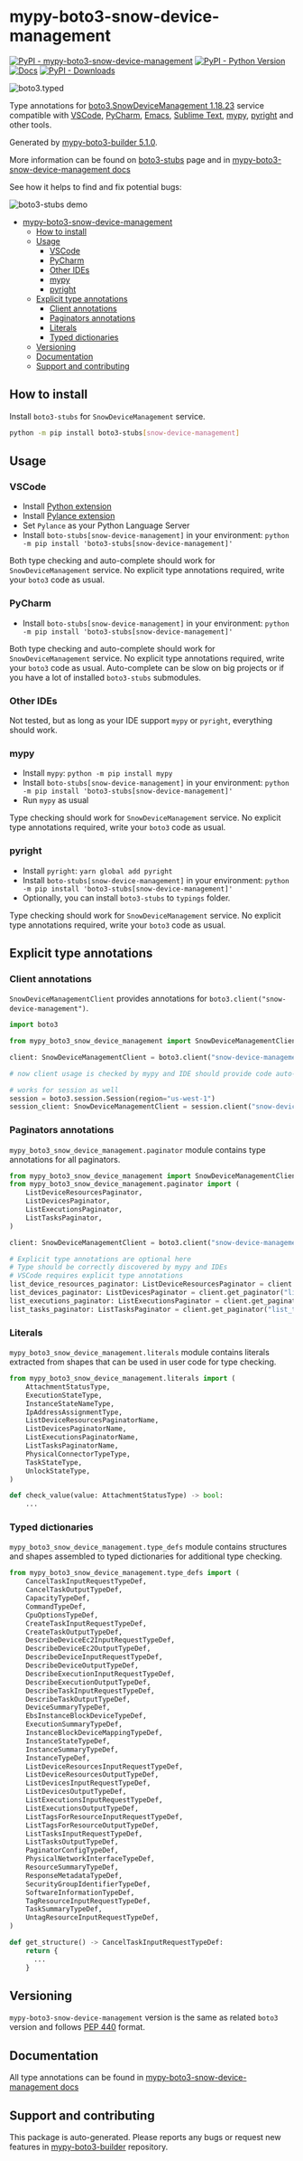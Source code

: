<a id="mypy-boto3-snow-device-management"></a>

# mypy-boto3-snow-device-management

[![PyPI - mypy-boto3-snow-device-management](https://img.shields.io/pypi/v/mypy-boto3-snow-device-management.svg?color=blue)](https://pypi.org/project/mypy-boto3-snow-device-management)
[![PyPI - Python Version](https://img.shields.io/pypi/pyversions/mypy-boto3-snow-device-management.svg?color=blue)](https://pypi.org/project/mypy-boto3-snow-device-management)
[![Docs](https://img.shields.io/readthedocs/mypy-boto3-builder.svg?color=blue)](https://mypy-boto3-builder.readthedocs.io/)
[![PyPI - Downloads](https://img.shields.io/pypi/dw/mypy-boto3-snow-device-management?color=blue)](https://pypistats.org/packages/mypy-boto3-snow-device-management)

![boto3.typed](https://github.com/vemel/mypy_boto3_builder/raw/master/logo.png)

Type annotations for
[boto3.SnowDeviceManagement 1.18.23](https://boto3.amazonaws.com/v1/documentation/api/1.18.23/reference/services/snow-device-management.html#SnowDeviceManagement)
service compatible with [VSCode](https://code.visualstudio.com/),
[PyCharm](https://www.jetbrains.com/pycharm/),
[Emacs](https://www.gnu.org/software/emacs/),
[Sublime Text](https://www.sublimetext.com/),
[mypy](https://github.com/python/mypy),
[pyright](https://github.com/microsoft/pyright) and other tools.

Generated by
[mypy-boto3-builder 5.1.0](https://github.com/vemel/mypy_boto3_builder).

More information can be found on
[boto3-stubs](https://pypi.org/project/boto3-stubs/) page and in
[mypy-boto3-snow-device-management docs](https://vemel.github.io/boto3_stubs_docs/mypy_boto3_snow_device_management/)

See how it helps to find and fix potential bugs:

![boto3-stubs demo](https://github.com/vemel/mypy_boto3_builder/raw/master/demo.gif)

- [mypy-boto3-snow-device-management](#mypy-boto3-snow-device-management)
  - [How to install](#how-to-install)
  - [Usage](#usage)
    - [VSCode](#vscode)
    - [PyCharm](#pycharm)
    - [Other IDEs](#other-ides)
    - [mypy](#mypy)
    - [pyright](#pyright)
  - [Explicit type annotations](#explicit-type-annotations)
    - [Client annotations](#client-annotations)
    - [Paginators annotations](#paginators-annotations)
    - [Literals](#literals)
    - [Typed dictionaries](#typed-dictionaries)
  - [Versioning](#versioning)
  - [Documentation](#documentation)
  - [Support and contributing](#support-and-contributing)

<a id="how-to-install"></a>

## How to install

Install `boto3-stubs` for `SnowDeviceManagement` service.

```bash
python -m pip install boto3-stubs[snow-device-management]
```

<a id="usage"></a>

## Usage

<a id="vscode"></a>

### VSCode

- Install
  [Python extension](https://marketplace.visualstudio.com/items?itemName=ms-python.python)
- Install
  [Pylance extension](https://marketplace.visualstudio.com/items?itemName=ms-python.vscode-pylance)
- Set `Pylance` as your Python Language Server
- Install `boto-stubs[snow-device-management]` in your environment:
  `python -m pip install 'boto3-stubs[snow-device-management]'`

Both type checking and auto-complete should work for `SnowDeviceManagement`
service. No explicit type annotations required, write your `boto3` code as
usual.

<a id="pycharm"></a>

### PyCharm

- Install `boto-stubs[snow-device-management]` in your environment:
  `python -m pip install 'boto3-stubs[snow-device-management]'`

Both type checking and auto-complete should work for `SnowDeviceManagement`
service. No explicit type annotations required, write your `boto3` code as
usual. Auto-complete can be slow on big projects or if you have a lot of
installed `boto3-stubs` submodules.

<a id="other-ides"></a>

### Other IDEs

Not tested, but as long as your IDE support `mypy` or `pyright`, everything
should work.

<a id="mypy"></a>

### mypy

- Install `mypy`: `python -m pip install mypy`
- Install `boto-stubs[snow-device-management]` in your environment:
  `python -m pip install 'boto3-stubs[snow-device-management]'`
- Run `mypy` as usual

Type checking should work for `SnowDeviceManagement` service. No explicit type
annotations required, write your `boto3` code as usual.

<a id="pyright"></a>

### pyright

- Install `pyright`: `yarn global add pyright`
- Install `boto-stubs[snow-device-management]` in your environment:
  `python -m pip install 'boto3-stubs[snow-device-management]'`
- Optionally, you can install `boto3-stubs` to `typings` folder.

Type checking should work for `SnowDeviceManagement` service. No explicit type
annotations required, write your `boto3` code as usual.

<a id="explicit-type-annotations"></a>

## Explicit type annotations

<a id="client-annotations"></a>

### Client annotations

`SnowDeviceManagementClient` provides annotations for
`boto3.client("snow-device-management")`.

```python
import boto3

from mypy_boto3_snow_device_management import SnowDeviceManagementClient

client: SnowDeviceManagementClient = boto3.client("snow-device-management")

# now client usage is checked by mypy and IDE should provide code auto-complete

# works for session as well
session = boto3.session.Session(region="us-west-1")
session_client: SnowDeviceManagementClient = session.client("snow-device-management")
```

<a id="paginators-annotations"></a>

### Paginators annotations

`mypy_boto3_snow_device_management.paginator` module contains type annotations
for all paginators.

```python
from mypy_boto3_snow_device_management import SnowDeviceManagementClient
from mypy_boto3_snow_device_management.paginator import (
    ListDeviceResourcesPaginator,
    ListDevicesPaginator,
    ListExecutionsPaginator,
    ListTasksPaginator,
)

client: SnowDeviceManagementClient = boto3.client("snow-device-management")

# Explicit type annotations are optional here
# Type should be correctly discovered by mypy and IDEs
# VSCode requires explicit type annotations
list_device_resources_paginator: ListDeviceResourcesPaginator = client.get_paginator("list_device_resources")
list_devices_paginator: ListDevicesPaginator = client.get_paginator("list_devices")
list_executions_paginator: ListExecutionsPaginator = client.get_paginator("list_executions")
list_tasks_paginator: ListTasksPaginator = client.get_paginator("list_tasks")
```

<a id="literals"></a>

### Literals

`mypy_boto3_snow_device_management.literals` module contains literals extracted
from shapes that can be used in user code for type checking.

```python
from mypy_boto3_snow_device_management.literals import (
    AttachmentStatusType,
    ExecutionStateType,
    InstanceStateNameType,
    IpAddressAssignmentType,
    ListDeviceResourcesPaginatorName,
    ListDevicesPaginatorName,
    ListExecutionsPaginatorName,
    ListTasksPaginatorName,
    PhysicalConnectorTypeType,
    TaskStateType,
    UnlockStateType,
)

def check_value(value: AttachmentStatusType) -> bool:
    ...
```

<a id="typed-dictionaries"></a>

### Typed dictionaries

`mypy_boto3_snow_device_management.type_defs` module contains structures and
shapes assembled to typed dictionaries for additional type checking.

```python
from mypy_boto3_snow_device_management.type_defs import (
    CancelTaskInputRequestTypeDef,
    CancelTaskOutputTypeDef,
    CapacityTypeDef,
    CommandTypeDef,
    CpuOptionsTypeDef,
    CreateTaskInputRequestTypeDef,
    CreateTaskOutputTypeDef,
    DescribeDeviceEc2InputRequestTypeDef,
    DescribeDeviceEc2OutputTypeDef,
    DescribeDeviceInputRequestTypeDef,
    DescribeDeviceOutputTypeDef,
    DescribeExecutionInputRequestTypeDef,
    DescribeExecutionOutputTypeDef,
    DescribeTaskInputRequestTypeDef,
    DescribeTaskOutputTypeDef,
    DeviceSummaryTypeDef,
    EbsInstanceBlockDeviceTypeDef,
    ExecutionSummaryTypeDef,
    InstanceBlockDeviceMappingTypeDef,
    InstanceStateTypeDef,
    InstanceSummaryTypeDef,
    InstanceTypeDef,
    ListDeviceResourcesInputRequestTypeDef,
    ListDeviceResourcesOutputTypeDef,
    ListDevicesInputRequestTypeDef,
    ListDevicesOutputTypeDef,
    ListExecutionsInputRequestTypeDef,
    ListExecutionsOutputTypeDef,
    ListTagsForResourceInputRequestTypeDef,
    ListTagsForResourceOutputTypeDef,
    ListTasksInputRequestTypeDef,
    ListTasksOutputTypeDef,
    PaginatorConfigTypeDef,
    PhysicalNetworkInterfaceTypeDef,
    ResourceSummaryTypeDef,
    ResponseMetadataTypeDef,
    SecurityGroupIdentifierTypeDef,
    SoftwareInformationTypeDef,
    TagResourceInputRequestTypeDef,
    TaskSummaryTypeDef,
    UntagResourceInputRequestTypeDef,
)

def get_structure() -> CancelTaskInputRequestTypeDef:
    return {
      ...
    }
```

<a id="versioning"></a>

## Versioning

`mypy-boto3-snow-device-management` version is the same as related `boto3`
version and follows [PEP 440](https://www.python.org/dev/peps/pep-0440/)
format.

<a id="documentation"></a>

## Documentation

All type annotations can be found in
[mypy-boto3-snow-device-management docs](https://vemel.github.io/boto3_stubs_docs/mypy_boto3_snow_device_management/)

<a id="support-and-contributing"></a>

## Support and contributing

This package is auto-generated. Please reports any bugs or request new features
in [mypy-boto3-builder](https://github.com/vemel/mypy_boto3_builder/issues/)
repository.
